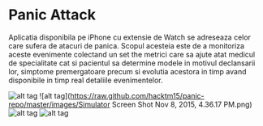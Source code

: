 # Panic Attack
Aplicatia disponibila pe iPhone cu extensie de Watch se adreseaza celor care sufera de atacuri de panica.
Scopul acesteia este de a monitoriza aceste evenimente colectand un set the metrici care sa ajute atat
medicul de specialitate cat si pacientul sa determine modele in motivul declansarii lor, simptome premergatoare
precum si evolutia acestora in timp avand disponibile in timp real detaliile evenimentelor.

![alt tag](https://raw.github.com/hacktm15/panic-repo/master/images/main_1.PNG)
![alt tag](https://raw.github.com/hacktm15/panic-repo/master/images/Simulator Screen Shot Nov 8, 2015, 4.36.17 PM.png)
![alt tag](https://raw.github.com/hacktm15/panic-repo/master/images/watch_1.PNG)
![alt tag](https://raw.github.com/hacktm15/panic-repo/master/images/watch_2.PNG)

